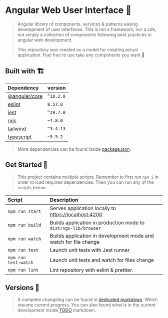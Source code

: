 # Angular Web User Interface 🎨

> Angular library of components, services & patterns easing development of user interfaces. This is not a framework, nor a cdk, nut simply a collection of components following best practices in angular web development.
>
> This repository was created as a model for creating actual application. Feel free to use take any components you want 🙌

## Built with 🏗️

| Dependency | version |
|:-----------|:----------|
| [@angular/core](https://angular.io/guide/what-is-angular) | `^18.2.0` |
| [eslint](https://eslint.org/docs/latest/) | `8.57.0` |
| [jest](https://jestjs.io/fr/docs/getting-started) | `^29.7.0` |
| [rxjs](https://rxjs.dev/api) | `~7.8.0` |
| [tailwind](https://tailwindcss.com/docs/screens) | `^3.4.13` |
| [typescript](https://www.typescriptlang.org/) | `~5.5.2` |

> More dependencies can be found inside [package.json](https://github.com/louiiuol/ngx-lib/blob/main/package.json).

## Get Started 🚀

> This project contains multiple scripts. Remember to first run `npm i` in order to load required dependencies. Then you can run any of the scripts below:

| Script | Description |
|:-----------|:----------|
| `npm run start` | Serves application locally to <https://localhost:4200> |
| `npm run build` | Builds application in production mode to `dist/ngx-lib/browser` |
| `npm run watch` | Builds application in development mode and watch for file change |
| `npm run test` | Launch unit tests with Jest runner |
| `npm run test:watch` | Launch unit tests and watch for files change |
| `npm run lint` | Lint repository with eslint & prettier. |

## Versions 🔖

> A complete changelog can be found in [dedicated markdown](https://github.com/louiiuol/ngx-lib/blob/main/CHANGELOG.md). Which resume current progress. You can also found what is in the current development inside [TODO](https://github.com/louiiuol/ngx-lib/blob/main/TODO.md) markdown.
